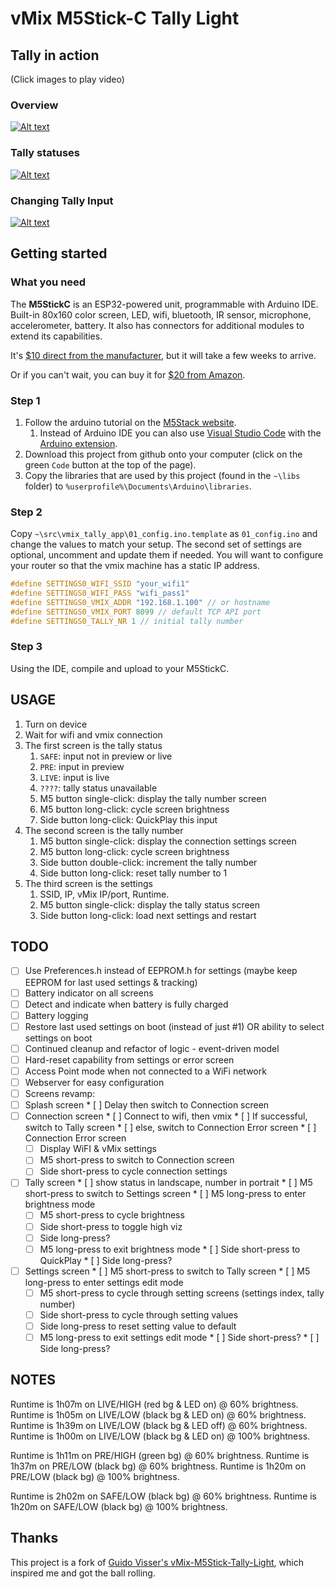 # vMix M5Stick-C Tally Light

## Tally in action

(Click images to play video)

### Overview

[![Alt text](https://img.youtube.com/vi/AwrGejqj_YY/0.jpg)](https://youtu.be/AwrGejqj_YY)

### Tally statuses

[![Alt text](https://img.youtube.com/vi/anjMjVwFqTU/0.jpg)](https://youtu.be/anjMjVwFqTU)

### Changing Tally Input

[![Alt text](https://img.youtube.com/vi/vNC3jXKfyJU/0.jpg)](https://youtu.be/vNC3jXKfyJU)

## Getting started

### What you need

The **M5StickC** is an ESP32-powered unit, programmable with Arduino IDE. Built-in 80x160 color screen, LED, wifi, bluetooth, IR sensor, microphone, accelerometer, battery. It also has connectors for additional modules to extend its capabilities.

It's [$10 direct from the manufacturer](https://m5stack.com/collections/m5-core/products/stick-c), but it will take a few weeks to arrive.

Or if you can't wait, you can buy it for [$20 from Amazon](https://www.amazon.com/dp/B07R48W8R8/ref=cm_sw_r_tw_dp_x_oFNeFbQN387ED).

### Step 1

1. Follow the arduino tutorial on the [M5Stack website](https://docs.m5stack.com/#/en/arduino/arduino_development).
    1. Instead of Arduino IDE you can also use [Visual Studio Code](https://code.visualstudio.com/) with the [Arduino extension](https://marketplace.visualstudio.com/items?itemName=vsciot-vscode.vscode-arduino).
2. Download this project from github onto your computer (click on the green `Code` button at the top of the page).
3. Copy the libraries that are used by this project (found in the `~\libs` folder) to `%userprofile%\Documents\Arduino\libraries`.

### Step 2

Copy `~\src\vmix_tally_app\01_config.ino.template` as `01_config.ino` and change the values to match your setup. The second set of settings are optional, uncomment and update them if needed. You will want to configure your router so that the vmix machine has a static IP address.

```c
#define SETTINGS0_WIFI_SSID "your_wifi1"
#define SETTINGS0_WIFI_PASS "wifi_pass1"
#define SETTINGS0_VMIX_ADDR "192.168.1.100" // or hostname
#define SETTINGS0_VMIX_PORT 8099 // default TCP API port
#define SETTINGS0_TALLY_NR 1 // initial tally number
```

### Step 3

Using the IDE, compile and upload to your M5StickC.

## USAGE

1. Turn on device
1. Wait for wifi and vmix connection
1. The first screen is the tally status
    1. `SAFE`: input not in preview or live
    1. `PRE`: input in preview
    1. `LIVE`: input is live
    1. `????`: tally status unavailable
    1. M5 button single-click: display the tally number screen
    1. M5 button long-click: cycle screen brightness
    1. Side button long-click: QuickPlay this input
1. The second screen is the tally number
    1. M5 button single-click: display the connection settings screen
    1. M5 button long-click: cycle screen brightness
    1. Side button double-click: increment the tally number
    1. Side button long-click: reset tally number to 1
1. The third screen is the settings
    1. SSID, IP, vMix IP/port, Runtime.
    1. M5 button single-click: display the tally status screen
    1. Side button long-click: load next settings and restart

## TODO

* [ ]  Use Preferences.h instead of EEPROM.h for settings (maybe keep EEPROM for last used settings & tracking)
* [ ]  Battery indicator on all screens
* [ ]  Detect and indicate when battery is fully charged
* [ ]  Battery logging
* [ ]  Restore last used settings on boot (instead of just #1) OR ability to select settings on boot
* [ ]  Continued cleanup and refactor of logic - event-driven model
* [ ]  Hard-reset capability from settings or error screen
* [ ]  Access Point mode when not connected to a WiFi network
* [ ]  Webserver for easy configuration
* [ ]  Screens revamp:
  * [ ]  Splash screen
    * [ ]  Delay then switch to Connection screen
  * [ ]  Connection screen
    * [ ]  Connect to wifi, then vmix
    * [ ]  If successful, switch to Tally screen
    * [ ]  else, switch to Connection Error screen
    * [ ]  Connection Error screen
      * [ ]  Display WiFI & vMix settings
      * [ ]  M5 short-press to switch to Connection screen
      * [ ]  Side short-press to cycle connection settings
  * [ ]  Tally screen
    * [ ]  show status in landscape, number in portrait
    * [ ]  M5 short-press to switch to Settings screen
    * [ ]  M5 long-press to enter brightness mode
      * [ ]  M5 short-press to cycle brightness
      * [ ]  Side short-press to toggle high viz
      * [ ]  Side long-press?
      * [ ]  M5 long-press to exit brightness mode
    * [ ]  Side short-press to QuickPlay
    * [ ]  Side long-press?
  * [ ]  Settings screen
    * [ ]  M5 short-press to switch to Tally screen
    * [ ]  M5 long-press to enter settings edit mode
      * [ ]  M5 short-press to cycle through setting screens (settings index, tally number)
      * [ ]  Side short-press to cycle through setting values
      * [ ]  Side long-press to reset setting value to default
      * [ ]  M5 long-press to exit settings edit mode
    * [ ]  Side short-press?
    * [ ]  Side long-press?

## NOTES

Runtime is 1h07m on LIVE/HIGH (red   bg & LED on)  @  60% brightness.
Runtime is 1h05m on LIVE/LOW  (black bg & LED on)  @  60% brightness.
Runtime is 1h39m on LIVE/LOW  (black bg & LED off) @  60% brightness.
Runtime is 1h00m on LIVE/LOW  (black bg & LED on)  @ 100% brightness.

Runtime is 1h11m on PRE/HIGH (green bg) @  60% brightness.
Runtime is 1h37m on PRE/LOW  (black bg) @  60% brightness.
Runtime is 1h20m on PRE/LOW  (black bg) @ 100% brightness.

Runtime is 2h02m on SAFE/LOW (black bg) @  60% brightness.
Runtime is 1h20m on SAFE/LOW (black bg) @ 100% brightness.

## Thanks

This project is a fork of [Guido Visser's vMix-M5Stick-Tally-Light](https://github.com/guido-visser/vMix-M5Stick-Tally-Light), which inspired me and got the ball rolling.
